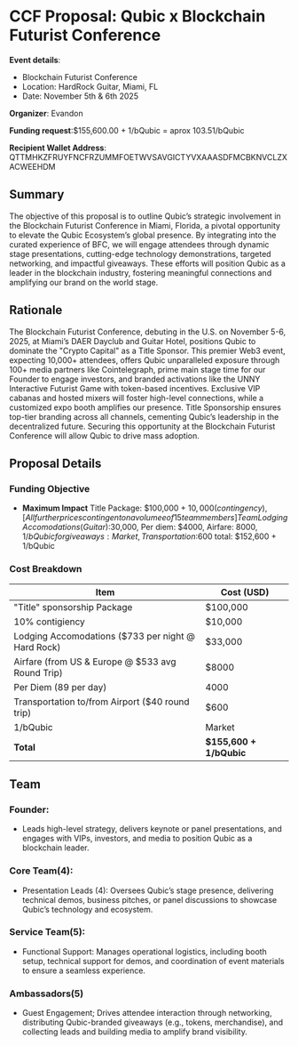 # CCF Proposal: Qubic x Blockchain Futurist Conference
**Event details**: 
- Blockchain Futurist Conference
- Location: HardRock Guitar, Miami, FL
- Date: November 5th & 6th 2025

**Organizer**: Evandon

**Funding request**:$155,600.00 + 1/bQubic = aprox 103.51/bQubic

**Recipient Wallet Address**: QTTMHKZFRUYFNCFRZUMMFOETWVSAVGICTYVXAAASDFMCBKNVCLZXACWEEHDM 


## Summary
The objective of this proposal is to outline Qubic’s strategic involvement in the Blockchain Futurist Conference in Miami, Florida, a pivotal opportunity to elevate the Qubic Ecosystem’s global presence. By integrating into the curated experience of BFC, we will engage attendees through dynamic stage presentations, cutting-edge technology demonstrations, targeted networking, and impactful giveaways. These efforts will position Qubic as a leader in the blockchain industry, fostering meaningful connections and amplifying our brand on the world stage.

## Rationale
 The Blockchain Futurist Conference, debuting in the U.S. on November 5-6, 2025, at Miami’s DAER Dayclub and Guitar Hotel, positions Qubic to dominate the "Crypto Capital" as a Title Sponsor. This premier Web3 event, expecting 10,000+ attendees, offers Qubic unparalleled exposure through 100+ media partners like Cointelegraph, prime main stage time for our Founder to engage investors, and branded activations like the UNNY Interactive Futurist Game with token-based incentives. Exclusive VIP cabanas and hosted mixers will foster high-level connections, while a customized expo booth amplifies our presence. Title Sponsorship ensures top-tier branding across all channels, cementing Qubic’s leadership in the decentralized future. Securing this opportunity at the Blockchain Futurist Conference will allow Qubic to drive mass adoption.

## Proposal Details
### Funding Objective
- **Maximum Impact** Title Package: $100,000 + $10,000(contingency), [All further prices contingent on a volumee of 15 team members] Team Lodging Accomodations(Guitar):$30,000, Per diem: $4000,  Airfare: $8000, 1/bQubic for giveaways: Market, Transportation:$600 total: $152,600 + 1/bQubic
### Cost Breakdown
| Item | Cost (USD) |
|------|------------|
| "Title" sponsorship Package | $100,000 |
| 10% contigiency | $10,000 |
| Lodging Accomodations ($733 per night @ Hard Rock) | $33,000 |
| Airfare (from US & Europe @ $533 avg Round Trip) | $8000 |
| Per Diem (89 per day) | 4000 |
| Transportation to/from Airport ($40 round trip) | $600 |
| 1/bQubic | Market |
| **Total** | **$155,600 + 1/bQubic**|
## Team
### Founder: 
- Leads high-level strategy, delivers keynote or panel presentations, and engages with VIPs, investors, and media to position Qubic as a blockchain leader.
### Core Team(4):
- Presentation Leads (4): Oversees Qubic’s stage presence, delivering technical demos, business pitches, or panel discussions to showcase Qubic’s technology and ecosystem.
### Service Team(5):
- Functional Support: Manages operational logistics, including booth setup, technical support for demos, and coordination of event materials to ensure a seamless experience.
### Ambassadors(5) 
- Guest Engagement; Drives attendee interaction through networking, distributing Qubic-branded giveaways (e.g., tokens, merchandise), and collecting leads and building media to amplify brand visibility.
